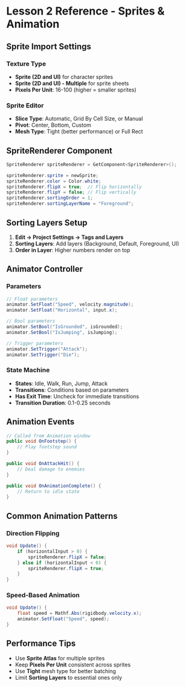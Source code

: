 # Lesson 2 Reference - Sprites & Animation

## Sprite Import Settings

### Texture Type
- **Sprite (2D and UI)** for character sprites
- **Sprite (2D and UI) - Multiple** for sprite sheets
- **Pixels Per Unit**: 16-100 (higher = smaller sprites)

### Sprite Editor
- **Slice Type**: Automatic, Grid By Cell Size, or Manual
- **Pivot**: Center, Bottom, Custom
- **Mesh Type**: Tight (better performance) or Full Rect

## SpriteRenderer Component

```csharp
SpriteRenderer spriteRenderer = GetComponent<SpriteRenderer>();

spriteRenderer.sprite = newSprite;
spriteRenderer.color = Color.white;
spriteRenderer.flipX = true;  // Flip horizontally
spriteRenderer.flipY = false; // Flip vertically
spriteRenderer.sortingOrder = 1;
spriteRenderer.sortingLayerName = "Foreground";
```

## Sorting Layers Setup

1. **Edit → Project Settings → Tags and Layers**
2. **Sorting Layers**: Add layers (Background, Default, Foreground, UI)
3. **Order in Layer**: Higher numbers render on top

## Animator Controller

### Parameters
```csharp
// Float parameters
animator.SetFloat("Speed", velocity.magnitude);
animator.SetFloat("Horizontal", input.x);

// Bool parameters
animator.SetBool("IsGrounded", isGrounded);
animator.SetBool("IsJumping", isJumping);

// Trigger parameters
animator.SetTrigger("Attack");
animator.SetTrigger("Die");
```

### State Machine
- **States**: Idle, Walk, Run, Jump, Attack
- **Transitions**: Conditions based on parameters
- **Has Exit Time**: Uncheck for immediate transitions
- **Transition Duration**: 0.1-0.25 seconds

## Animation Events

```csharp
// Called from Animation window
public void OnFootstep() {
    // Play footstep sound
}

public void OnAttackHit() {
    // Deal damage to enemies
}

public void OnAnimationComplete() {
    // Return to idle state
}
```

## Common Animation Patterns

### Direction Flipping
```csharp
void Update() {
    if (horizontalInput > 0) {
        spriteRenderer.flipX = false;
    } else if (horizontalInput < 0) {
        spriteRenderer.flipX = true;
    }
}
```

### Speed-Based Animation
```csharp
void Update() {
    float speed = Mathf.Abs(rigidbody.velocity.x);
    animator.SetFloat("Speed", speed);
}
```

## Performance Tips

- Use **Sprite Atlas** for multiple sprites
- Keep **Pixels Per Unit** consistent across sprites
- Use **Tight** mesh type for better batching
- Limit **Sorting Layers** to essential ones only
